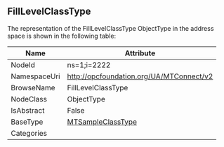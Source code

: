 <!-- objecttype -->
## FillLevelClassType
  
<!-- end of text -->
The representation of the FillLevelClassType ObjectType in the address space is shown in the following table:  

|Name|Attribute|
|---|---|
|NodeId|ns=1;i=2222|
|NamespaceUri|http://opcfoundation.org/UA/MTConnect/v2|
|BrowseName|FillLevelClassType|
|NodeClass|ObjectType|
|IsAbstract|False|
|BaseType|[MTSampleClassType](../../ObjectTypes/MTSampleClassType/readme.md)|
|Categories||

